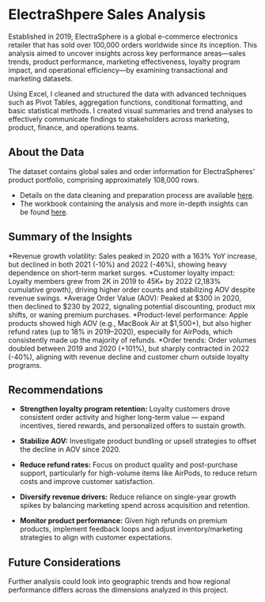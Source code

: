 # ElectraShpere Sales Analysis 

Established in 2019, ElectraSphere is a global e-commerce electronics retailer that has sold over 100,000 orders worldwide since its inception. This analysis aimed to uncover insights across key performance areas—sales trends, product performance, marketing effectiveness, loyalty program impact, and operational efficiency—by examining transactional and marketing datasets.

Using Excel, I cleaned and structured the data with advanced techniques such as Pivot Tables, aggregation functions, conditional formatting, and basic statistical methods. I created visual summaries and trend analyses to effectively communicate findings to stakeholders across marketing, product, finance, and operations teams.

## About the Data
The dataset contains global sales and order information for ElectraSpheres’ product portfolio, comprising approximately 108,000 rows.
* Details on the data cleaning and preparation process are available [here](https://github.com/bazi-imran/Portfolio-Projects/blob/main/Reporting%20and%20Dashboards/ElectraSphere-Sales-Analysis/Data%20Cleaning%20Documentation.pdf).
* The workbook containing the analysis and more in-depth insights can be found [here](https://github.com/bazi-imran/Portfolio-Projects/blob/main/Reporting%20and%20Dashboards/ElectraSphere-Sales-Analysis/ElectraSphere_Data_Analysis.xlsx).

## Summary of the Insights
*Revenue growth volatility: Sales peaked in 2020 with a 163% YoY increase, but declined in both 2021 (-10%) and 2022 (-46%), showing heavy dependence on short-term market surges.
*Customer loyalty impact: Loyalty members grew from 2K in 2019 to 45K+ by 2022 (2,183% cumulative growth), driving higher order counts and stabilizing AOV despite revenue swings.
*Average Order Value (AOV): Peaked at $300 in 2020, then declined to $230 by 2022, signaling potential discounting, product mix shifts, or waning premium purchases.
*Product-level performance: Apple products showed high AOV (e.g., MacBook Air at $1,500+), but also higher refund rates (up to 18% in 2019–2020), especially for AirPods, which consistently made up the majority of refunds.
*Order trends: Order volumes doubled between 2019 and 2020 (+101%), but sharply contracted in 2022 (-40%), aligning with revenue decline and customer churn outside loyalty programs.


## Recommendations
* **Strengthen loyalty program retention:** Loyalty customers drove consistent order activity and higher long-term value — expand incentives, tiered rewards, and personalized offers to sustain growth.

* **Stabilize AOV:** Investigate product bundling or upsell strategies to offset the decline in AOV since 2020.

* **Reduce refund rates:** Focus on product quality and post-purchase support, particularly for high-volume items like AirPods, to reduce return costs and improve customer satisfaction.

* **Diversify revenue drivers:** Reduce reliance on single-year growth spikes by balancing marketing spend across acquisition and retention.

* **Monitor product performance:** Given high refunds on premium products, implement feedback loops and adjust inventory/marketing strategies to align with customer expectations.

## Future Considerations
Further analysis could look into geographic trends and how regional performance differs across the dimensions analyzed in this project.
